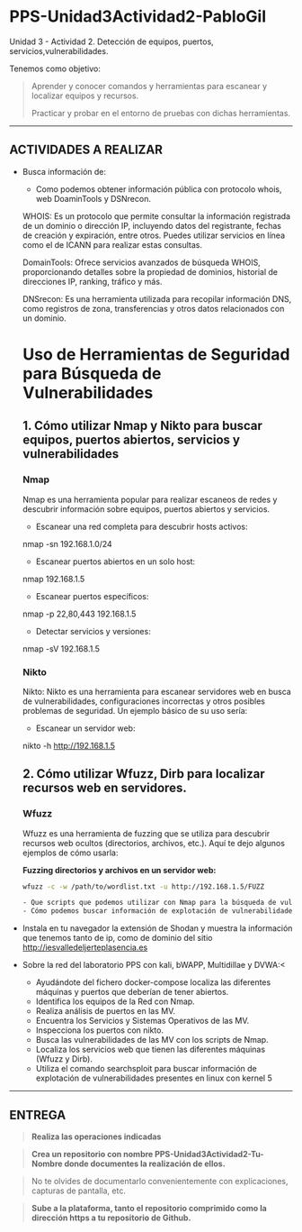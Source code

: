 # PPS-Unidad3Actividad2-PabloGil
Unidad 3 - Actividad 2. Detección de equipos, puertos, servicios,vulnerabilidades.

Tenemos como objetivo:

> Aprender y conocer comandos y herramientas para escanear y localizar equipos y recursos.
>
> Practicar y probar en el entorno de pruebas con dichas herramientas.
---
## ACTIVIDADES A REALIZAR
- Busca información de:
	- Como podemos obtener información pública con protocolo whois, web DoaminTools y DSNrecon.

	WHOIS: Es un protocolo que permite consultar la información registrada de un dominio o dirección IP, incluyendo datos del registrante, fechas de creación y expiración, entre 		otros. Puedes utilizar servicios en línea como 	el de ICANN para realizar estas consultas. ​

	DomainTools: Ofrece servicios avanzados de búsqueda WHOIS, proporcionando detalles sobre la propiedad de dominios, historial de direcciones IP, ranking, tráfico y más.

	DNSrecon: Es una herramienta utilizada para recopilar información DNS, como registros de zona, transferencias y otros datos relacionados con un dominio.​

   	# Uso de Herramientas de Seguridad para Búsqueda de Vulnerabilidades

	## 1. Cómo utilizar Nmap y Nikto para buscar equipos, puertos abiertos, servicios y vulnerabilidades

	### Nmap

	Nmap es una herramienta popular para realizar escaneos de redes y descubrir información sobre equipos, puertos abiertos y servicios.

	- Escanear una red completa para descubrir hosts activos:

	nmap -sn 192.168.1.0/24

	- Escanear puertos abiertos en un solo host:

	nmap 192.168.1.5

	- Escanear puertos específicos:

	nmap -p 22,80,443 192.168.1.5

	- Detectar servicios y versiones:

	nmap -sV 192.168.1.5

	### Nikto

	Nikto: Nikto es una herramienta para escanear servidores web en busca de vulnerabilidades, configuraciones incorrectas y otros posibles problemas de seguridad. Un ejemplo 		básico de su uso sería:

	- Escanear un servidor web:

	nikto -h http://192.168.1.5

	## 2. Cómo utilizar Wfuzz, Dirb para localizar recursos web en servidores.

	### Wfuzz

	Wfuzz es una herramienta de fuzzing que se utiliza para descubrir recursos web ocultos (directorios, archivos, etc.). Aquí te dejo algunos ejemplos de cómo usarla:

  	**Fuzzing directorios y archivos en un servidor web:**
  	```bash
  	wfuzz -c -w /path/to/wordlist.txt -u http://192.168.1.5/FUZZ

	- Que scripts que podemos utilizar con Nmap para la búsqueda de vulnerabilidades.
	- Cómo podemos buscar información de explotación de vulnerabilidades con searchsploit
- Instala en tu navegador la extensión de Shodan y muestra la información que tenemos tanto de ip, como de dominio del sitio http://iesvalledeljerteplasencia.es 
- Sobre la red del laboratorio PPS con kali, bWAPP, Multidillae y DVWA:<
	- Ayudándote del fichero docker-compose localiza las diferentes máquinas y puertos que deberían de tener abiertos.
	- Identifica los equipos de la Red con Nmap.
	- Realiza análisis de puertos en las MV.
	- Encuentra los Servicios y Sistemas Operativos de las MV.
	- Inspecciona los puertos con nikto.
	- Busca las vulnerabilidades de las MV con los scripts de Nmap.
	- Localiza los servicios web que tienen las diferentes máquinas (Wfuzz y Dirb).
	- Utiliza el comando searchsploit para buscar información de explotación de vulnerabilidades presentes en linux con kernel 5
---	
## ENTREGA

>__Realiza las operaciones indicadas__

>__Crea un repositorio  con nombre PPS-Unidad3Actividad2-Tu-Nombre donde documentes la realización de ellos.__

> No te olvides de documentarlo convenientemente con explicaciones, capturas de pantalla, etc.

>__Sube a la plataforma, tanto el repositorio comprimido como la dirección https a tu repositorio de Github.__

